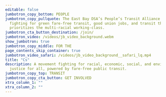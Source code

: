 ```yaml
---
editable: false
jumbotron_copy_bottom: PEOPLE
jumbotron_copy_pullquote: The East Bay DSA’s People’s Transit Alliance is
  fighting for green fare-free transit, good union jobs, and transit that
  prioritizes the multi-racial working-class.
jumbotron_cta_button_destination: /join/
jumbotron_video: /videos/jb_video_background.webm
show_jumbotron: true
jumbotron_copy_middle: FOR THE
page_contents_skip_container: true
jumbotron_video_safari: /videos/jb_video_background__safari_lq.mp4
title: "Cs"
description: A movement fighting for racial, economic, social, and environmental
  justice for all, powered by fare-free public transit.
jumbotron_copy_top: TRANSIT
jumbotron_copy_cta_button: GET INVOLVED
xtra_column_1: ""
xtra_column_2: ""
---
```




<!--
  NOTE: Keeping the Title as "Cs" is important since this string is checked for
  in template logic to conditionally use one style vs another, the rest is 404
  placeholder stuff.
-->
